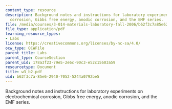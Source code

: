 ```yaml
---
content_type: resource
description: Background notes and instructions for laboratory experiments on electrochemical
  corrosion, Gibbs free energy, anodic corrosion, and the EMF series.
file: /media/courses/3-014-materials-laboratory-fall-2006/b62f3c7a85e6294070525244a0792be5_w3_b2.pdf
file_type: application/pdf
learning_resource_types:
- Labs
license: https://creativecommons.org/licenses/by-nc-sa/4.0/
ocw_type: OCWFile
parent_title: Labs
parent_type: CourseSection
parent_uid: 178a3f23-79e5-2e6c-90c3-e52c15603a59
resourcetype: Document
title: w3_b2.pdf
uid: b62f3c7a-85e6-2940-7052-5244a0792be5
---
```

Background notes and instructions for laboratory experiments on electrochemical corrosion, Gibbs free energy, anodic corrosion, and the EMF series.